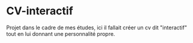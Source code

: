 # CV-interactif 
Projet dans le cadre de mes études, ici il fallait créer un cv dit "interactif" tout en lui donnant une personnalité propre. 
